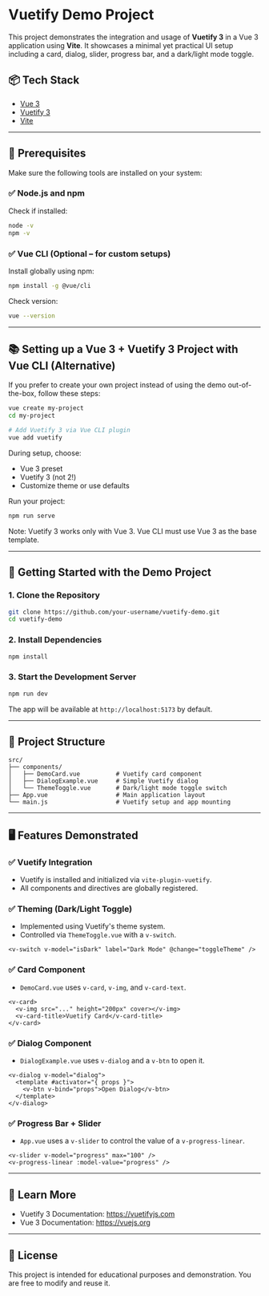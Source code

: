 # Vuetify Demo Project

This project demonstrates the integration and usage of **Vuetify 3** in a Vue 3 application using **Vite**. It showcases a minimal yet practical UI setup including a card, dialog, slider, progress bar, and a dark/light mode toggle.

## 📦 Tech Stack

- [Vue 3](https://vuejs.org/)
- [Vuetify 3](https://next.vuetifyjs.com/)
- [Vite](https://vitejs.dev/)

---


## 🧰 Prerequisites

Make sure the following tools are installed on your system:

### ✅ Node.js and npm

Check if installed:

```bash
node -v
npm -v
```

### ✅ Vue CLI (Optional – for custom setups)

Install globally using npm:

```bash
npm install -g @vue/cli
```

Check version:

```bash
vue --version
```

---


## 📚 Setting up a Vue 3 + Vuetify 3 Project with Vue CLI (Alternative)
If you prefer to create your own project instead of using the demo out-of-the-box, follow these steps:

```bash
vue create my-project
cd my-project

# Add Vuetify 3 via Vue CLI plugin
vue add vuetify
```

During setup, choose:
- Vue 3 preset
- Vuetify 3 (not 2!)
- Customize theme or use defaults

Run your project:

```bash
npm run serve
```
Note: Vuetify 3 works only with Vue 3. Vue CLI must use Vue 3 as the base template.

---


## 🚀 Getting Started with the Demo Project

### 1. Clone the Repository

```bash
git clone https://github.com/your-username/vuetify-demo.git
cd vuetify-demo
```

### 2. Install Dependencies

```bash
npm install
```

### 3. Start the Development Server

```bash
npm run dev
```

The app will be available at `http://localhost:5173` by default.

---

## 🧩 Project Structure

```
src/
├── components/
│   ├── DemoCard.vue          # Vuetify card component
│   ├── DialogExample.vue     # Simple Vuetify dialog
│   └── ThemeToggle.vue       # Dark/light mode toggle switch
├── App.vue                   # Main application layout
└── main.js                   # Vuetify setup and app mounting
```

---

## 🖥️ Features Demonstrated

### ✅ Vuetify Integration
- Vuetify is installed and initialized via `vite-plugin-vuetify`.
- All components and directives are globally registered.

### ✅ Theming (Dark/Light Toggle)
- Implemented using Vuetify's theme system.
- Controlled via `ThemeToggle.vue` with a `v-switch`.

```vue
<v-switch v-model="isDark" label="Dark Mode" @change="toggleTheme" />
```

### ✅ Card Component
- `DemoCard.vue` uses `v-card`, `v-img`, and `v-card-text`.

```vue
<v-card>
  <v-img src="..." height="200px" cover></v-img>
  <v-card-title>Vuetify Card</v-card-title>
</v-card>
```

### ✅ Dialog Component
- `DialogExample.vue` uses `v-dialog` and a `v-btn` to open it.

```vue
<v-dialog v-model="dialog">
  <template #activator="{ props }">
    <v-btn v-bind="props">Open Dialog</v-btn>
  </template>
</v-dialog>
```

### ✅ Progress Bar + Slider
- `App.vue` uses a `v-slider` to control the value of a `v-progress-linear`.

```vue
<v-slider v-model="progress" max="100" />
<v-progress-linear :model-value="progress" />
```

---

## 📖 Learn More

- Vuetify 3 Documentation: https://vuetifyjs.com
- Vue 3 Documentation: https://vuejs.org

---

## 📌 License

This project is intended for educational purposes and demonstration. You are free to modify and reuse it.
